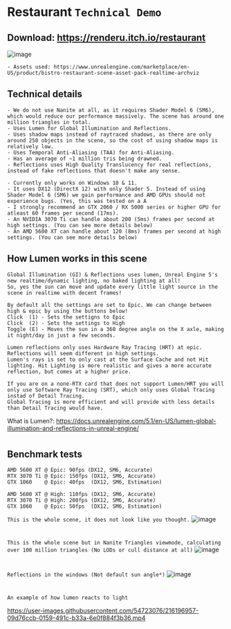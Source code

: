 # Restaurant ``Technical Demo``
## Download: https://renderu.itch.io/restaurant
![image](https://user-images.githubusercontent.com/54723076/216186252-bff738af-7cef-4907-afe9-460327373c45.png)

````
- Assets used: https://www.unrealengine.com/marketplace/en-US/product/bistro-restaurant-scene-asset-pack-realtime-archviz
````

## Technical details
```
- We do not use Nanite at all, as it requires Shader Model 6 (SM6), which would reduce our performance massively. The scene has around one million triangles in total.
- Uses Lumen for Global Illumination and Reflections.
- Uses shadow maps instead of raytraced shadows, as there are only around 250 objects in the scene, so the cost of using shadow maps is relatively low.
- Uses Temporal Anti-Aliasing (TAA) for Anti-Aliasing.
- Has an average of ~1 million tris being drawned.
- Reflections uses High Quality Translucency for real reflections, instead of fake reflections that doesn't make any sense.

- Currently only works on Windows 10 & 11.
- It uses DX12 (DirectX 12) with only Shader 5. Instead of using Shader Model 6 (SM6) we gain performance and AMD GPUs should not experience bugs. (Yes, this was tested on a A
- I strongly recommend an GTX 2060 / RX 5000 series or higher GPU for atleast 60 frames per second (17ms).
- An NVIDIA 3070 Ti can handle about 200 (5ms) frames per second at high settings. (You can see more details below)
- An AMD 5600 XT can handle about 120 (8ms) frames per second at high settings. (You can see more details below)
````

## How Lumen works in this scene
```
Global Illumination (GI) & Reflections uses lumen, Unreal Engine 5's new realtime/dynamic lighting, no baked lighting at all!
So, yes the sun can move and update every little light source in the scene in realtime with decent frames!

By default all the settings are set to Epic. We can change between high & epic by using the buttons below!
Click  (1) - Sets the settigns to Epic
Click  (2) - Sets the settings to High
Toggle (E) - Moves the sun in a 360 degree angle on the X axle, making it night/day in just a few seconds.

Lumen reflections only uses Hardware Ray Tracing (HRT) at epic. Reflections will seem different in high settings.
Lumen's rays is set to only cast at the Surface Cache and not Hit lighting. Hit Lighting is more realistic and gives a more accurate reflection, but comes at a higher price.

If you are on a none-RTX card that does not support Lumen/HRT you will only use Software Ray Tracing (SRT), which only uses Global Tracing instad of Detail Tracing.
Global Tracing is more efficient and will provide with less details than Detail Tracing would have.

```
What is Lumen?: https://docs.unrealengine.com/5.1/en-US/lumen-global-illumination-and-reflections-in-unreal-engine/
#

## Benchmark tests
```
AMD 5600 XT @ Epic: 90fps (DX12, SM6, Accurate)
RTX 3070 Ti @ Epic: 150fps (DX12, SM6, Accurate)
GTX 1060    @ Epic: 40fps  (DX12, SM6, Estimation)

AMD 5600 XT @ High: 110fps (DX12, SM6, Accurate)
RTX 3070 Ti @ High: 200fps (DX12, SM6, Accurate)
GTX 1060    @ Epic: 50fps  (DX12, SM6, Estimation)
``` 


```This is the whole scene, it does not look like you thought.```
![image](https://user-images.githubusercontent.com/54723076/216193952-75d4fd06-4234-441a-9e24-2383d074c44c.png)
#
```This is the whole scene but in Nanite Triangles viewmode, calculating over 100 million triangles (No LODs or cull distance at all)```
![image](https://user-images.githubusercontent.com/54723076/216194039-80a0d13a-6eed-4696-b063-941538b0d569.png)
#

```Reflections in the windows (Not default sun angle*)```
![image](https://user-images.githubusercontent.com/54723076/216194224-a6f05ee8-fe17-4683-9b38-3a65e9c440de.png)
#

```An example of how lumen reacts to light```

https://user-images.githubusercontent.com/54723076/216196957-09d76ccb-0159-491c-b33a-6e0f884f3b36.mp4


